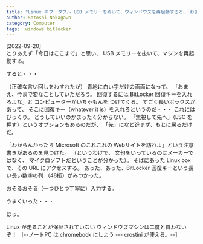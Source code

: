 ```yaml
---
title: "Linux のブータブル USB メモリーをぬいて、ウィンドウズを再起動すると、「おまえ今まで変なことしてただろう、このまま簡単にウィンドウズが開くと思ったら大間違いだぜ」と Microsoft に啖呵をきられた"
author: Satoshi Nakagawa
category: Computer
tags:  windows bitlocker
---
```


[2022-09-20]  
 とりあえず「今日はここまで」と思い、
USB メモリーを抜いて、マシンを再起動する。

 すると・・・

 （正確な言い回しをわすれたが）
青地に白い字だけの画面になって、
「おまえ、今まで変なことしていただろう。
回復するには BitLocker 回復キーを入れろよな」と
コンピューターがいちゃもんを
つけてくる。
すごく長いボックスがあって、
そこに回復キー（whatever it is）を入れろというのだ・・・
これにはびっくり。
どうしていいのかまったく分からない。
「無視して先へ」（ESC を押す）というオプションもあるのだが、
「先」になど進まず、もとに戻るだけだ。

 「わからんかったら Microsoft のこれこれの
Webサイトを訪れよ」という注意書きがあるのを見つけた。
（というわけで、
文句をいっているのはメーカーではなく、
マイクロソフトだということが分かった）。
そばにあった Linux box で、その URL にアクセスする。
あった、あった、BitLocker 回復キーという長い長い数字の列
（48桁）がみつかった。

 おそるおそる（一つひとつ丁寧に）入力する。

 うまくいった・・・

 ほっ。

 Linux が走ることが保証されていない
ウィンドウズマシンは二度と買わないぞ！
［--ノートPC は chromebook にしよう --- crostini が使える。--］


